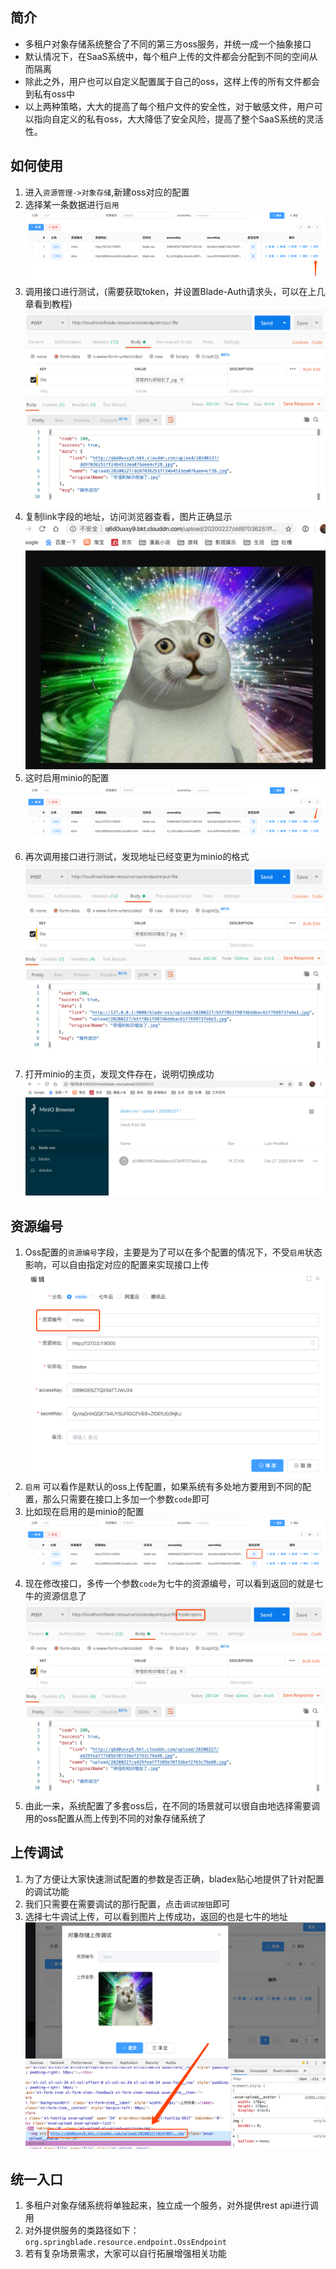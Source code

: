 ## 简介
* 多租户对象存储系统整合了不同的第三方oss服务，并统一成一个抽象接口
* 默认情况下，在SaaS系统中，每个租户上传的文件都会分配到不同的空间从而隔离
* 除此之外，用户也可以自定义配置属于自己的oss，这样上传的所有文件都会到私有oss中
* 以上两种策略，大大的提高了每个租户文件的安全性，对于敏感文件，用户可以指向自定义的私有oss，大大降低了安全风险，提高了整个SaaS系统的灵活性。




## 如何使用
1. 进入`资源管理->对象存储`,新建oss对应的配置
2. 选择某一条数据进行`启用` 
![](../images/screenshot_1582805198811.png)
3. 调用接口进行测试，(需要获取token，并设置Blade-Auth请求头，可以在上几章看到教程)
![](../images/screenshot_1582805247440.png)
4. 复制link字段的地址，访问浏览器查看，图片正确显示
![](../images/screenshot_1582805293668.png)
5. 这时启用minio的配置
![](../images/screenshot_1582806323056.png)
6. 再次调用接口进行测试，发现地址已经变更为minio的格式
![](../images/screenshot_1582805360407.png)
7. 打开minio的主页，发现文件存在，说明切换成功
![](../images/screenshot_1582805409302.png)




## 资源编号
1. Oss配置的`资源编号`字段，主要是为了可以在多个配置的情况下，不受`启用`状态影响，可以自由指定对应的配置来实现接口上传
 ![](../images/screenshot_1582800586180.png)
2. `启用` 可以看作是默认的oss上传配置，如果系统有多处地方要用到不同的配置，那么只需要在接口上多加一个参数`code`即可
3. 比如现在启用的是minio的配置
![](../images/screenshot_1582805546197.png)
4. 现在修改接口，多传一个参数`code`为七牛的资源编号，可以看到返回的就是七牛的资源信息了
![](../images/screenshot_1582805635001.png)
5. 由此一来，系统配置了多套oss后，在不同的场景就可以很自由地选择需要调用的oss配置从而上传到不同的对象存储系统了




## 上传调试
1. 为了方便让大家快速测试配置的参数是否正确，bladex贴心地提供了针对配置的调试功能
2. 我们只需要在需要调试的那行配置，点击`调试按钮`即可
3. 选择七牛调试上传，可以看到图片上传成功，返回的也是七牛的地址
![](../images/screenshot_1582805882918.png)




## 统一入口
1. 多租户对象存储系统将单独起来，独立成一个服务，对外提供rest api进行调用
2. 对外提供服务的类路径如下：`org.springblade.resource.endpoint.OssEndpoint`
3. 若有复杂场景需求，大家可以自行拓展增强相关功能
